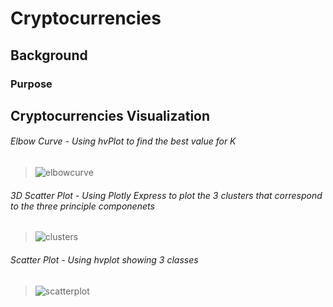 # Cryptocurrencies

## Background

### Purpose



## Cryptocurrencies Visualization

###### Elbow Curve - Using hvPlot to find the best value for K
> ![elbowcurve](https://user-images.githubusercontent.com/77405273/120933728-49d26100-c6b0-11eb-87da-331090f62fcc.png)

###### 3D Scatter Plot - Using Plotly Express to plot the 3 clusters that correspond to the three principle componenets
> ![clusters](https://user-images.githubusercontent.com/77405273/120933730-4b038e00-c6b0-11eb-821f-3d96afca8873.png)

###### Scatter Plot - Using hvplot showing 3 classes
> ![scatterplot](https://user-images.githubusercontent.com/77405273/120933729-4a6af780-c6b0-11eb-8477-90f332de8c2b.png)

